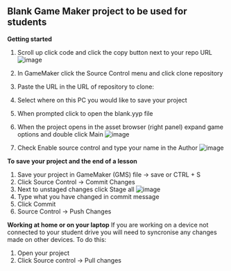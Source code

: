 ## Blank Game Maker project to be used for students

**Getting started**

1. Scroll up click code and click the copy button next to your repo URL
![image](https://user-images.githubusercontent.com/69337381/129446097-737091c0-af21-4cea-a496-6cca721581b3.png)

2. In GameMaker click the Source Control menu and click clone repository
3. Paste the URL in the URL of repository to clone:
4. Select where on this PC you would like to save your project
5. When prompted click to open the blank.yyp file
6. When the project opens in the asset browser (right panel) expand game options and double click Main
![image](https://user-images.githubusercontent.com/69337381/129446405-a046f389-0687-469b-ae28-41eb5ec9b98b.png)
7. Check Enable source control and type your name in the Author
![image](https://user-images.githubusercontent.com/69337381/129446421-87aa2039-ac84-4332-a474-6434d58b3402.png)

**To save your project and the end of a lesson**
1. Save your project in GameMaker (GMS) file -> save or CTRL + S
2. Click Source Control -> Commit Changes
3. Next to unstaged changes click Stage all
![image](https://user-images.githubusercontent.com/69337381/129446627-8ddb33f6-914c-48c9-9098-9e78dee17867.png)
4. Type what you have changed in commit message
5. Click Commit
6. Source Control -> Push Changes

**Working at home or on your laptop**
If you are working on a device not connected to your student drive you will need to syncronise any changes made on other devices. To do this:
1. Open your project
2. Click Source control -> Pull changes
